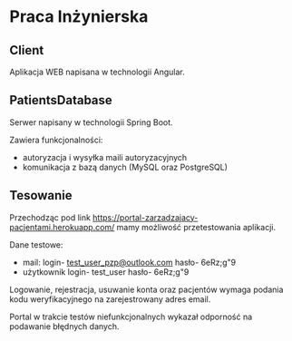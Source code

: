 # Praca Inżynierska

## Client

Aplikacja WEB napisana w technologii Angular.

## PatientsDatabase

Serwer napisany w technologii Spring Boot.

Zawiera funkcjonalności:
- autoryzacja i wysyłka maili autoryzacyjnych
- komunikacja z bazą danych (MySQL oraz PostgreSQL)

## Tesowanie

Przechodząc pod link https://portal-zarzadzajacy-pacjentami.herokuapp.com/ mamy możliwość przetestowania aplikacji.

Dane testowe:
- mail:
    login- test_user_pzp@outlook.com
    hasło- 6eRz;g"9
- użytkownik
    login- test_user
    hasło- 6eRz;g"9

Logowanie, rejestracja, usuwanie konta oraz pacjentów wymaga podania kodu weryfikacyjnego na zarejestrowany adres email.

Portal w trakcie testów niefunkcjonalnych wykazał odporność na podawanie błędnych danych.
